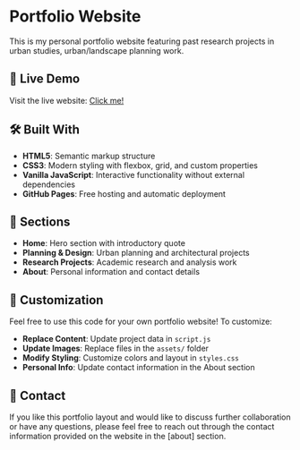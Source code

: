 # Portfolio Website
This is my personal portfolio website featuring past research projects in urban studies, urban/landscape planning work.


## 🚀 Live Demo
Visit the live website: [Click me!](https://yileics.github.io/portfolio/)


## 🛠️ Built With
- **HTML5**: Semantic markup structure
- **CSS3**: Modern styling with flexbox, grid, and custom properties
- **Vanilla JavaScript**: Interactive functionality without external dependencies
- **GitHub Pages**: Free hosting and automatic deployment


## 🎨 Sections
- **Home**: Hero section with introductory quote
- **Planning & Design**: Urban planning and architectural projects
- **Research Projects**: Academic research and analysis work
- **About**: Personal information and contact details


## 🔧 Customization
Feel free to use this code for your own portfolio website! To customize:

- **Replace Content**: Update project data in `script.js`
- **Update Images**: Replace files in the `assets/` folder
- **Modify Styling**: Customize colors and layout in `styles.css`
- **Personal Info**: Update contact information in the About section


## 📧 Contact
If you like this portfolio layout and would like to discuss further collaboration or have any questions, please feel free to reach out through the contact information provided on the website in the [about] section.
